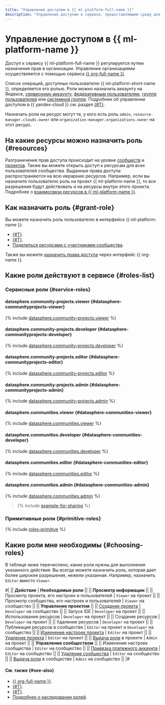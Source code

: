 ```yaml
---
title: "Управление доступом в {{ ml-platform-full-name }}"
description: "Управление доступом в сервисе, предоставляющем среду для ML-разработки — {{ ml-platform-full-name }}. Чтобы разрешить доступ к ресурсам сервиса {{ ml-platform-name }}, назначьте пользователю нужные роли из приведенного списка."
---
```


# Управление доступом в {{ ml-platform-name }}

Доступ к сервису {{ ml-platform-full-name }} регулируется путем назначения прав в организации. Управление организациями осуществляется с помощью сервиса [{{ org-full-name }}](../../organization/).

Список операций, доступных пользователю {{ ml-platform-short-name }}, определяется его ролью. Роли можно назначить аккаунту на Яндексе, [сервисному аккаунту](../../iam/concepts/users/service-accounts.md), [федеративным пользователям](../../iam/concepts/federations.md), [группе пользователей](../../organization/operations/manage-groups.md) или [системной группе](../../iam/concepts/access-control/system-group.md). Подробнее об управлении доступом в {{ yandex-cloud }} см. раздел [{#T}](../../iam/concepts/access-control/index.md).

Назначать роли на ресурс могут те, у кого есть роль `admin`, `resource-manager.clouds.owner` или `organization-manager.organizations.owner` на этот ресурс.

## На какие ресурсы можно назначить роль {#resources}

Разграничение прав доступа происходит на уровне [сообществ](../concepts/community.md) и [проектов](../concepts/project.md). Также вы можете открыть доступ к ресурсам для всех пользователей сообщества. Выданные права доступа распространяются на всю иерархию ресурсов. Например, если вы назначите пользователю роль на проект {{ ml-platform-name }}, то все разрешения будут действовать и на ресурсы внутри этого проекта. Подробнее о [взаимосвязи ресурсов в {{ ml-platform-name }}](../concepts/resource-model.md). 

## Как назначить роль {#grant-role}

Вы можете назначить роль пользователю в интерфейсе {{ ml-platform-name }}:
* [{#T}](../operations/community/add-user.md).
* [{#T}](../operations/projects/add-user.md).
* [Поделиться ресурсами с участниками сообщества](../operations/index.md#share).

Также вы можете [назначить права доступа](../../organization/security/index.md) через интерфейс {{ org-name }}.

## Какие роли действуют в сервисе {#roles-list}

### Сервисные роли {#service-roles}

#### datasphere.community-projects.viewer {#datasphere-communityprojects-viewer}

{% include [datasphere.community-projects.viewer](../../_roles/datasphere/community-projects/viewer.md) %}

#### datasphere.community-projects.developer {#datasphere-communityprojects-developer}

{% include [datasphere.community-projects.developer](../../_roles/datasphere/community-projects/developer.md) %}

#### datasphere.community-projects.editor {#datasphere-communityprojects-editor}

{% include [datasphere.community-projects.editor](../../_roles/datasphere/community-projects/editor.md) %}

#### datasphere.community-projects.admin {#datasphere-communityprojects-admin}

{% include [datasphere.community-projects.admin](../../_roles/datasphere/community-projects/admin.md) %}

#### datasphere.communities.viewer {#datasphere-communities-viewer}

{% include [datasphere.communities.viewer](../../_roles/datasphere/communities/viewer.md) %}

#### datasphere.communities.developer {#datasphere-communities-developer}

{% include [datasphere.communities.developer](../../_roles/datasphere/communities/developer.md) %}

#### datasphere.communities.editor {#datasphere-communities-editor}

{% include [datasphere.communities.editor](../../_roles/datasphere/communities/editor.md) %}

#### datasphere.communities.admin {#datasphere-communities-admin}

{% include [datasphere.communities.admin](../../_roles/datasphere/communities/admin.md) %}

> {% include [example-for-sharing](../../_includes/datasphere/roles-for-sharing-example.md) %}

### Примитивные роли {#primitive-roles}

{% include [roles-primitive](../../_includes/roles-primitive.md) %}

## Какие роли мне необходимы {#choosing-roles}

В таблице ниже перечислено, какие роли нужны для выполнения указанного действия. Вы всегда можете назначить роль, которая дает более широкие разрешения, нежели указанная. Например, назначить `Editor` вместо `Viewer`.

#| 
|| **Действие** | **Необходимые роли** ||
|| **Просмотр информации** ||
|| Просмотр проекта, его настроек и пользователей | `Viewer` на проект ||
|| Просмотр сообщества, его настроек и пользователей | `Viewer` на сообщество ||
|| **Управление проектом** ||
|| [Создание проекта](../operations/projects/create.md) | `Developer` на сообщество ||
|| Запуск IDE | `Developer` на проект ||
|| Использование ресурсов | `Developer` на проект ||
|| Создание ресурсов | `Developer` на проект ||
|| Удаление ресурсов | `Developer` на проект ||
|| Публикация ресурсов в сообществе | `Editor` на проект и `Developer` на сообщество ||
|| [Изменение настроек проекта](../operations/projects/update.md) | `Editor` на проект ||
|| [Удаление проекта](../operations/projects/delete.md) | `Editor` на проект ||
|| [Выдача роли](#grant-role) в проекте | `Admin` на проект ||
|| **Управление сообществом** ||
|| Изменение настроек сообщества | `Editor` на сообщество ||
|| [Привязка платежного аккаунта](../operations/community/link-ba.md) | `Editor` на сообщество ||
|| [Удаление сообщества](../operations/community/delete.md) | `Editor` на сообщество ||
|| [Выдача роли](#grant-role) в сообществе | `Admin` на сообщество ||
|#

#### См. также {#see-also}

* [{{ org-full-name }}](../../organization/).
* [{#T}](../../iam/concepts/access-control/index.md).
* [{#T}](../../iam/concepts/users/service-accounts.md).
* [Подробнее о наследовании ролей](../../resource-manager/concepts/resources-hierarchy.md#access-rights-inheritance).